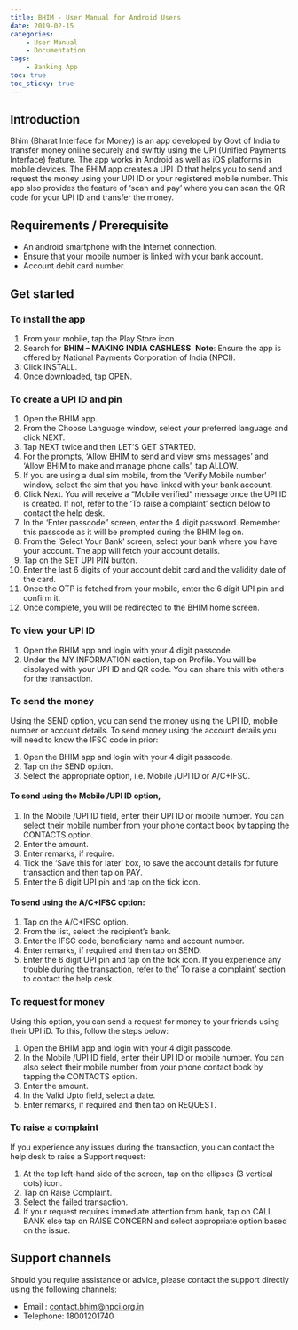 ```yaml
---
title: BHIM - User Manual for Android Users
date: 2019-02-15 
categories: 
    - User Manual
    - Documentation
tags:
    - Banking App
toc: true
toc_sticky: true
---
```


## Introduction
Bhim (Bharat Interface for Money) is an app developed by Govt of India to transfer money online securely and swiftly using the UPI (Unified Payments Interface) feature. The app works in Android as well as iOS platforms in mobile devices. The BHIM app creates a UPI ID that helps you to send and request the money using your UPI ID or your registered mobile number. This app also provides the feature of ‘scan and pay’ where you can scan the QR code for your UPI ID and transfer the money. 
## Requirements / Prerequisite
* An android smartphone with the Internet connection.
* Ensure that your mobile number is linked with your bank account.
* Account debit card number.

## Get started
### To install the app

1.	From your mobile, tap the Play Store icon.
2.	Search for **BHIM – MAKING INDIA CASHLESS**. 
**Note**: Ensure the app is offered by National Payments Corporation of India (NPCI).
3.	Click INSTALL.
4.	Once downloaded, tap OPEN.

### To create a UPI ID and pin
1.	Open the BHIM app.
2.	From the Choose Language window, select your preferred language and click NEXT.
3.	Tap NEXT twice and then LET’S GET STARTED.
4.	For the prompts, ‘Allow BHIM to send and view sms messages’ and ‘Allow BHIM to make and manage phone calls’, tap ALLOW.
5.	If you are using a dual sim mobile, from the ‘Verify Mobile number’ window, select the sim that you have linked with your bank account.
6.	Click Next. You will receive a “Mobile verified” message once the UPI ID is created. If not, refer to the ‘To raise a complaint’ section below to contact the help desk. 
7.	In the ‘Enter passcode” screen, enter the 4 digit password. Remember this passcode as it will be prompted during the BHIM log on.
8.	From the ‘Select Your Bank’ screen, select your bank where you have your account. The app will fetch your account details.
9.	Tap on the SET UPI PIN button.
10.	Enter the last 6 digits of your account debit card and the validity date of the card.
11.	Once the OTP is fetched from your mobile, enter the 6 digit UPI pin and confirm it.
12.	Once complete, you will be redirected to the BHIM home screen.

### To view your UPI ID
1.	Open the BHIM app and login with your 4 digit passcode.
2.	Under the MY INFORMATION section, tap on Profile. You will be displayed with your UPI ID and QR code. You can share this with others for the transaction. 

### To send the money
Using the SEND option, you can send the money using the UPI ID, mobile number or account details. To send money using the account details you will need to know the IFSC code in prior:
1.	Open the BHIM app and login with your 4 digit passcode.
2.	Tap on the SEND option.
3.	Select the appropriate option, i.e.  Mobile /UPI ID or A/C+IFSC.
#### To send using the Mobile /UPI ID option,
1. In the Mobile /UPI ID field, enter their UPI ID or mobile number. You can select their mobile number from your phone contact book by tapping the CONTACTS option.
2.	Enter the amount.
3.	Enter remarks, if require.
4.	Tick the ‘Save this for later’ box, to save the account details for future transaction and then tap on PAY.
5.	Enter the 6 digit UPI pin and tap on the tick icon.
#### To send using the A/C+IFSC option:
1.	Tap on the A/C+IFSC option.
2.	From the list, select the recipient’s bank.
3.	Enter the IFSC code, beneficiary name and account number.
4.	Enter remarks, if required and then tap on SEND.
5.	Enter the 6 digit UPI pin and tap on the tick icon.
If you experience any trouble during the transaction, refer to the’ To raise a complaint’ section to contact the help desk.

### To request for money
Using this option, you can send a request for money to your friends using their UPI iD. To this, follow the steps below:
1.	Open the BHIM app and login with your 4 digit passcode.
2.	In the Mobile /UPI ID field, enter their UPI ID or mobile number. You can also select their mobile number from your phone contact book by tapping the CONTACTS option.
3.	Enter the amount.
4.	In the Valid Upto field, select a date.
5.	Enter remarks, if required and then tap on REQUEST.

### To raise a complaint
If you experience any issues during the transaction, you can contact the help desk to raise a Support request:
1.	At the top left-hand side of the screen, tap on the ellipses (3 vertical dots) icon.
2.	Tap on Raise Complaint. 
3.	Select the failed transaction. 
4.	If your request requires immediate attention from bank, tap on CALL BANK else tap on RAISE CONCERN and select appropriate option based on the issue.

## Support channels
Should you require assistance or advice, please contact the support directly using the following channels:
* Email : contact.bhim@npci.org.in
* Telephone: 18001201740